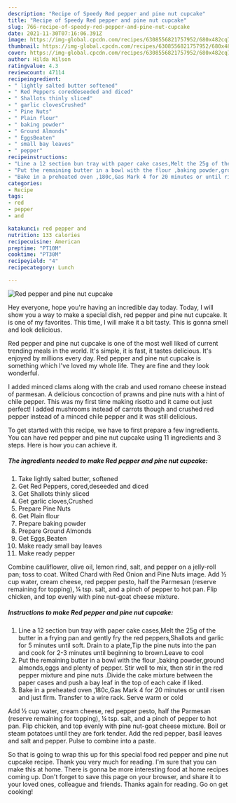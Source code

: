 ```yaml
---
description: "Recipe of Speedy Red pepper and pine nut cupcake"
title: "Recipe of Speedy Red pepper and pine nut cupcake"
slug: 766-recipe-of-speedy-red-pepper-and-pine-nut-cupcake
date: 2021-11-30T07:16:06.391Z
image: https://img-global.cpcdn.com/recipes/6308556821757952/680x482cq70/red-pepper-and-pine-nut-cupcake-recipe-main-photo.jpg
thumbnail: https://img-global.cpcdn.com/recipes/6308556821757952/680x482cq70/red-pepper-and-pine-nut-cupcake-recipe-main-photo.jpg
cover: https://img-global.cpcdn.com/recipes/6308556821757952/680x482cq70/red-pepper-and-pine-nut-cupcake-recipe-main-photo.jpg
author: Hilda Wilson
ratingvalue: 4.3
reviewcount: 47114
recipeingredient:
- " lightly salted butter softened"
- " Red Peppers coreddeseeded and diced"
- " Shallots thinly sliced"
- " garlic clovesCrushed"
- " Pine Nuts"
- " Plain flour"
- " baking powder"
- " Ground Almonds"
- " EggsBeaten"
- " small bay leaves"
- " pepper"
recipeinstructions:
- "Line a 12 section bun tray with paper cake cases,Melt the 25g of the butter in a frying pan and gently fry the red peppers,Shallots and garlic for 5 minutes until soft. Drain to a plate,Tip the pine nuts into the pan and cook for 2-3 minutes until beginning to brown.Leave to cool"
- "Put the remaining butter in a bowl with the flour ,baking powder,ground almonds,eggs and plenty of pepper. Stir well to mix, then stir in the red pepper mixture and pine nuts .Divide the cake mixture between the paper cases and push a bay leaf in the top of each cake if liked."
- "Bake in a preheated oven ,180c,Gas Mark 4 for 20 minutes or until risen and just firm. Transfer to a wire rack. Serve warm or cold"
categories:
- Recipe
tags:
- red
- pepper
- and

katakunci: red pepper and 
nutrition: 133 calories
recipecuisine: American
preptime: "PT10M"
cooktime: "PT30M"
recipeyield: "4"
recipecategory: Lunch

---
```



![Red pepper and pine nut cupcake](https://img-global.cpcdn.com/recipes/6308556821757952/680x482cq70/red-pepper-and-pine-nut-cupcake-recipe-main-photo.jpg)

Hey everyone, hope you're having an incredible day today. Today, I will show you a way to make a special dish, red pepper and pine nut cupcake. It is one of my favorites. This time, I will make it a bit tasty. This is gonna smell and look delicious.

Red pepper and pine nut cupcake is one of the most well liked of current trending meals in the world. It's simple, it is fast, it tastes delicious. It's enjoyed by millions every day. Red pepper and pine nut cupcake is something which I've loved my whole life. They are fine and they look wonderful.

I added minced clams along with the crab and used romano cheese instead of parmesan. A delicious concoction of prawns and pine nuts with a hint of chile pepper. This was my first time making risotto and it came out just perfect! I added mushrooms instead of carrots though and crushed red pepper instead of a minced chile pepper and it was still delicious.


To get started with this recipe, we have to first prepare a few ingredients. You can have red pepper and pine nut cupcake using 11 ingredients and 3 steps. Here is how you can achieve it.

<!--inarticleads1-->

##### The ingredients needed to make Red pepper and pine nut cupcake:

1. Take  lightly salted butter, softened
1. Get  Red Peppers, cored,deseeded and diced
1. Get  Shallots thinly sliced
1. Get  garlic cloves,Crushed
1. Prepare  Pine Nuts
1. Get  Plain flour
1. Prepare  baking powder
1. Prepare  Ground Almonds
1. Get  Eggs,Beaten
1. Make ready  small bay leaves
1. Make ready  pepper


Combine cauliflower, olive oil, lemon rind, salt, and pepper on a jelly-roll pan; toss to coat. Wilted Chard with Red Onion and Pine Nuts image. Add ½ cup water, cream cheese, red pepper pesto, half the Parmesan (reserve remaining for topping), ¼ tsp. salt, and a pinch of pepper to hot pan. Flip chicken, and top evenly with pine nut-goat cheese mixture. 

<!--inarticleads2-->

##### Instructions to make Red pepper and pine nut cupcake:

1. Line a 12 section bun tray with paper cake cases,Melt the 25g of the butter in a frying pan and gently fry the red peppers,Shallots and garlic for 5 minutes until soft. Drain to a plate,Tip the pine nuts into the pan and cook for 2-3 minutes until beginning to brown.Leave to cool
1. Put the remaining butter in a bowl with the flour ,baking powder,ground almonds,eggs and plenty of pepper. Stir well to mix, then stir in the red pepper mixture and pine nuts .Divide the cake mixture between the paper cases and push a bay leaf in the top of each cake if liked.
1. Bake in a preheated oven ,180c,Gas Mark 4 for 20 minutes or until risen and just firm. Transfer to a wire rack. Serve warm or cold


Add ½ cup water, cream cheese, red pepper pesto, half the Parmesan (reserve remaining for topping), ¼ tsp. salt, and a pinch of pepper to hot pan. Flip chicken, and top evenly with pine nut-goat cheese mixture. Boil or steam potatoes until they are fork tender. Add the red pepper, basil leaves and salt and pepper. Pulse to combine into a paste. 

So that is going to wrap this up for this special food red pepper and pine nut cupcake recipe. Thank you very much for reading. I'm sure that you can make this at home. There is gonna be more interesting food at home recipes coming up. Don't forget to save this page on your browser, and share it to your loved ones, colleague and friends. Thanks again for reading. Go on get cooking!
